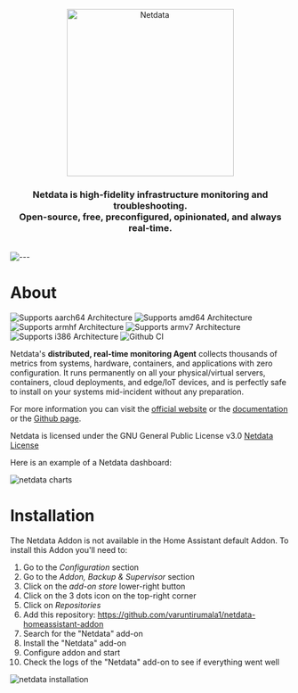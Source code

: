 <p align="center"><a href="https://netdata.cloud"><img src="https://user-images.githubusercontent.com/1153921/95268672-a3665100-07ec-11eb-8078-db619486d6ad.png" alt="Netdata" width="300" /></a></p>

<h3 align="center">Netdata is high-fidelity infrastructure monitoring and troubleshooting.<br />Open-source, free, preconfigured, opinionated, and always real-time.</h3>
<br />

<img src="https://user-images.githubusercontent.com/1153921/95269366-1b814680-07ee-11eb-8ff4-c1b0b8758499.png" alt="---" style="max-width: 100%;" />

# About

![Supports aarch64 Architecture][aarch64-shield]
![Supports amd64 Architecture][amd64-shield]
![Supports armhf Architecture][armhf-shield]
![Supports armv7 Architecture][armv7-shield]
![Supports i386 Architecture][i386-shield]
![Github CI][ci]

Netdata's **distributed, real-time monitoring Agent** collects thousands of metrics from systems, hardware, containers,
and applications with zero configuration. It runs permanently on all your physical/virtual servers, containers, cloud
deployments, and edge/IoT devices, and is perfectly safe to install on your systems mid-incident without any
preparation.

For more information you can visit the [official website](https://netdata.cloud) or the [documentation](https://docs.netdata.cloud) or the [Github page](https://github.com/netdata/netdata/blob/master/README.md).

Netdata is licensed under the GNU General Public License v3.0 [Netdata License](https://github.com/netdata/netdata/blob/master/LICENSE)

Here is an example of a Netdata dashboard:

![netdata charts][netdata screenshot]

# Installation

The Netdata Addon is not available in the Home Assistant default Addon. To install this Addon you'll need to:

1. Go to the _Configuration_ section
2. Go to the _Addon, Backup & Supervisor_ section
3. Click on the _add-on store_ lower-right button
4. Click on the 3 dots icon on the top-right corner
5. Click on _Repositories_
6. Add this repository: https://github.com/varuntirumala1/netdata-homeassistant-addon
7. Search for the "Netdata" add-on
8. Install the "Netdata" add-on
9. Configure addon and start
10. Check the logs of the "Netdata" add-on to see if everything went well

![netdata installation][netdata installation]


[aarch64-shield]: https://img.shields.io/badge/aarch64-yes-green.svg
[amd64-shield]: https://img.shields.io/badge/amd64-yes-green.svg
[armhf-shield]: https://img.shields.io/badge/armhf-yes-green.svg
[armv7-shield]: https://img.shields.io/badge/armv7-yes-green.svg
[i386-shield]: https://img.shields.io/badge/i386-yes-green.svg
[ci]: https://github.com/Gamma-Software/netdata-homeassistant-addon/actions/workflows/builder.yaml/badge.svg
[netdata installation]: https://github.com/Gamma-Software/netdata-homeassistant-addon/blob/main/image/installation.gif?raw=true
[netdata screenshot]: https://github.com/Gamma-Software/netdata-homeassistant-addon/blob/main/image/screenshot.png?raw=true
